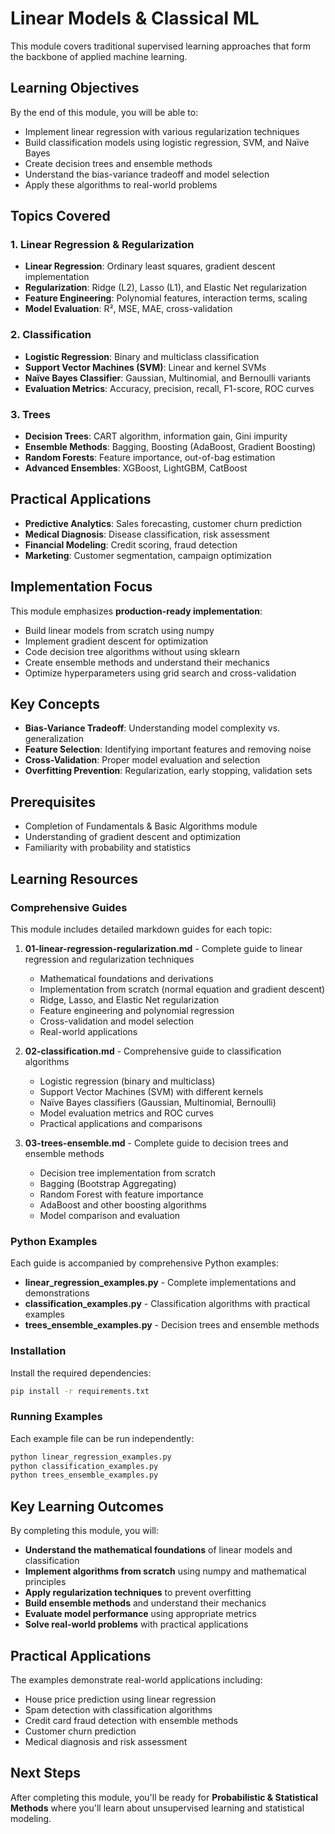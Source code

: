 # Linear Models & Classical ML

This module covers traditional supervised learning approaches that form the backbone of applied machine learning.

## Learning Objectives

By the end of this module, you will be able to:
- Implement linear regression with various regularization techniques
- Build classification models using logistic regression, SVM, and Naïve Bayes
- Create decision trees and ensemble methods
- Understand the bias-variance tradeoff and model selection
- Apply these algorithms to real-world problems

## Topics Covered

### 1. Linear Regression & Regularization
- **Linear Regression**: Ordinary least squares, gradient descent implementation
- **Regularization**: Ridge (L2), Lasso (L1), and Elastic Net regularization
- **Feature Engineering**: Polynomial features, interaction terms, scaling
- **Model Evaluation**: R², MSE, MAE, cross-validation

### 2. Classification
- **Logistic Regression**: Binary and multiclass classification
- **Support Vector Machines (SVM)**: Linear and kernel SVMs
- **Naïve Bayes Classifier**: Gaussian, Multinomial, and Bernoulli variants
- **Evaluation Metrics**: Accuracy, precision, recall, F1-score, ROC curves

### 3. Trees
- **Decision Trees**: CART algorithm, information gain, Gini impurity
- **Ensemble Methods**: Bagging, Boosting (AdaBoost, Gradient Boosting)
- **Random Forests**: Feature importance, out-of-bag estimation
- **Advanced Ensembles**: XGBoost, LightGBM, CatBoost

## Practical Applications

- **Predictive Analytics**: Sales forecasting, customer churn prediction
- **Medical Diagnosis**: Disease classification, risk assessment
- **Financial Modeling**: Credit scoring, fraud detection
- **Marketing**: Customer segmentation, campaign optimization

## Implementation Focus

This module emphasizes **production-ready implementation**:
- Build linear models from scratch using numpy
- Implement gradient descent for optimization
- Code decision tree algorithms without using sklearn
- Create ensemble methods and understand their mechanics
- Optimize hyperparameters using grid search and cross-validation

## Key Concepts

- **Bias-Variance Tradeoff**: Understanding model complexity vs. generalization
- **Feature Selection**: Identifying important features and removing noise
- **Cross-Validation**: Proper model evaluation and selection
- **Overfitting Prevention**: Regularization, early stopping, validation sets

## Prerequisites

- Completion of Fundamentals & Basic Algorithms module
- Understanding of gradient descent and optimization
- Familiarity with probability and statistics

## Learning Resources

### Comprehensive Guides

This module includes detailed markdown guides for each topic:

1. **01-linear-regression-regularization.md** - Complete guide to linear regression and regularization techniques
   - Mathematical foundations and derivations
   - Implementation from scratch (normal equation and gradient descent)
   - Ridge, Lasso, and Elastic Net regularization
   - Feature engineering and polynomial regression
   - Cross-validation and model selection
   - Real-world applications

2. **02-classification.md** - Comprehensive guide to classification algorithms
   - Logistic regression (binary and multiclass)
   - Support Vector Machines (SVM) with different kernels
   - Naïve Bayes classifiers (Gaussian, Multinomial, Bernoulli)
   - Model evaluation metrics and ROC curves
   - Practical applications and comparisons

3. **03-trees-ensemble.md** - Complete guide to decision trees and ensemble methods
   - Decision tree implementation from scratch
   - Bagging (Bootstrap Aggregating)
   - Random Forest with feature importance
   - AdaBoost and other boosting algorithms
   - Model comparison and evaluation

### Python Examples

Each guide is accompanied by comprehensive Python examples:

- **linear_regression_examples.py** - Complete implementations and demonstrations
- **classification_examples.py** - Classification algorithms with practical examples
- **trees_ensemble_examples.py** - Decision trees and ensemble methods

### Installation

Install the required dependencies:

```bash
pip install -r requirements.txt
```

### Running Examples

Each example file can be run independently:

```bash
python linear_regression_examples.py
python classification_examples.py
python trees_ensemble_examples.py
```

## Key Learning Outcomes

By completing this module, you will:

- **Understand the mathematical foundations** of linear models and classification
- **Implement algorithms from scratch** using numpy and mathematical principles
- **Apply regularization techniques** to prevent overfitting
- **Build ensemble methods** and understand their mechanics
- **Evaluate model performance** using appropriate metrics
- **Solve real-world problems** with practical applications

## Practical Applications

The examples demonstrate real-world applications including:
- House price prediction using linear regression
- Spam detection with classification algorithms
- Credit card fraud detection with ensemble methods
- Customer churn prediction
- Medical diagnosis and risk assessment

## Next Steps

After completing this module, you'll be ready for **Probabilistic & Statistical Methods** where you'll learn about unsupervised learning and statistical modeling. 